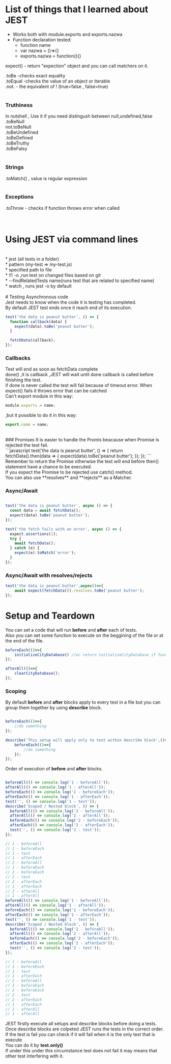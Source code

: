 # List of things that I learned about JEST

* Works both with module.exports and exports.nazwa <br/>
* Function declaration tested: <br/>
    * function  name <br/>
    * var nazwa = ()=>{} <br/>
    * exports.nazwa = function(){} <br/>
    
expect() - return "expection" object and you can call matchers on it. <br/>

.toBe -checks exact equality <br/>
.toEqual -checks the value of an object or iterable<br/>
.not. - the equivalent of ! (true=false , false=true)<br/>
<br/>
### Truthiness 
In nutshell , Use it if you need distingush between null,undefined,false <br/>
.toBeNull <br/>
not.toBeNull <br/>
.toBeUndefined <br/>
.toBeDefined <br/>
.toBeTruthy <br/>
.toBeFalsy <br/>
<br/>
### Strings 
.toMatch() , value is regular expression <br/>
<br/>
### Exceptions 
.toThrow - checks if function throws error when called <br/>
<br/>
<br/>
# Using JEST via command lines
<br/>
* jest (all tests in a folder) <br/>
    * pattern (my-test => my-test.js) <br/>
    * specified path to file <br/>
    * !!! -o ,run test on changed files based on git <br/>
    * --findRelatedTests name(runs test that are related to specified name) <br/>
    * watch , runs jest -o by default <br/>
<br/>
# Testing Asynchronous code
<br/>
Jest needs to know when the code it is testing has completed.<br/>
By default JEST test ends once it reach end of its execution.<br/>

```javascript
test('the data is peanut butter', () => {
  function callback(data) {
    expect(data).toBe('peanut butter');
  }

  fetchData(callback);
});

```
### Callbacks
Test will end as soon as fetchData complete <br/>
done() ,it is callback ,JEST will wait until done callback is called before finishing the test. <br/>
if done is never called the test will fail because of timeout error. When expect() fails it throws error that can be catched <br/>
Can't export module in this way: <br/>
```javascript
module.exports = name;
```
,but it possible to do it in this way: <br/>
```javascript
export.name = name;
```
<br/>
### Promises
It is easier to handle the Promis beacause when Promise is rejected the test fail.<br/>
```javascript
test('the data is peanut butter', () => {
  return fetchData().then(data => {
    expect(data).toBe('peanut butter');
  });
});
```
Remember to return the Promise otherwise the test will end before then() statement have a chance to be executed. <br/>
If you expect the Promise to be rejected use catch() method. <br/>
You can also use **resolves** and **rejects** as a Matcher. <br/>

### Async/Await

```javascript

test('the data is peanut butter', async () => {
  const data = await fetchData();
  expect(data).toBe('peanut butter');
});

test('the fetch fails with an error', async () => {
  expect.assertions(1);
  try {
    await fetchData();
  } catch (e) {
    expect(e).toMatch('error');
  }
});

```
### Async/Await with resolves/rejects

```javascript
test('the data is peanut butter',async()=>{
    await expect(fetchData()).resolves.toBe('peanut butter');
});
```

# Setup and Teardown

You can set a code that will run **before** and **after** each of tests. <br/>
Also you can set some function to execute on the beggining of the file or at the end of the file. <br/>

```javascript
beforeEach(()=>{
    initializeCityDatabase() //or return initializeCityDatabase if function returns Promise so that how you handle it
});

afterAll(()=>{
    clearCityDatabase();
});

```

### Scoping

By default **before** and **after** blocks apply to every test in a file but you can group them together by using **describe** block. <br/>

```javascript

beforeEach(()=>{
    //do something 
});

describe('This setup will apply only to test within describe block',()=>{
    beforeEach(()=>{
        //do something
    });
});

```

Order of execution of **before** and **after** blocks. <br/>

```javascript

beforeAll(() => console.log('1 - beforeAll'));
afterAll(() => console.log('1 - afterAll'));
beforeEach(() => console.log('1 - beforeEach'));
afterEach(() => console.log('1 - afterEach'));
test('', () => console.log('1 - test'));
describe('Scoped / Nested block', () => {
  beforeAll(() => console.log('2 - beforeAll'));
  afterAll(() => console.log('2 - afterAll'));
  beforeEach(() => console.log('2 - beforeEach'));
  afterEach(() => console.log('2 - afterEach'));
  test('', () => console.log('2 - test'));
});

// 1 - beforeAll
// 1 - beforeEach
// 1 - test
// 1 - afterEach
// 2 - beforeAll
// 1 - beforeEach
// 2 - beforeEach
// 2 - test
// 2 - afterEach
// 1 - afterEach
// 2 - afterAll
// 1 - afterAll
beforeAll(() => console.log('1 - beforeAll'));
afterAll(() => console.log('1 - afterAll'));
beforeEach(() => console.log('1 - beforeEach'));
afterEach(() => console.log('1 - afterEach'));
test('', () => console.log('1 - test'));
describe('Scoped / Nested block', () => {
  beforeAll(() => console.log('2 - beforeAll'));
  afterAll(() => console.log('2 - afterAll'));
  beforeEach(() => console.log('2 - beforeEach'));
  afterEach(() => console.log('2 - afterEach'));
  test('', () => console.log('2 - test'));
});

// 1 - beforeAll
// 1 - beforeEach
// 1 - test
// 1 - afterEach
// 2 - beforeAll
// 1 - beforeEach
// 2 - beforeEach
// 2 - test
// 2 - afterEach
// 1 - afterEach
// 2 - afterAll
// 1 - afterAll

```
JEST firstly execute all setups and describe blocks before doing a tests. <br/>
Once describe blocks are colpeted JEST runs the tests in the correct order. <br/>
If the test is fail you can check if it will fail when it is the only test that is execute <br/>
You can do it by **test.only()** <br/>
If under this under this circumstance test does not fail it may means that other test interfering with it. <br/>
